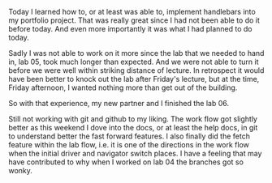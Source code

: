 Today I learned how to, or at least was able to, implement handlebars into my portfolio project. That was really great since I had not been able to do it before today. And even more importantly it was what I had planned to do today.

Sadly I was not able to work on it more since the lab that we needed to hand in, lab 05, took much longer than expected. And we were not able to turn it before we were well within striking distance of lecture. In retrospect it would have been better to knock out the lab after Friday's lecture, but at the time, Friday afternoon, I wanted nothing more than get out of the building.

So with that experience, my new partner and I finished the lab 06.

Still not working with git and github to my liking. The work flow got slightly better as this weekend I dove into the docs, or at least the help docs, in git to understand better the fast forward features. I also finally did the fetch feature within the lab flow, i.e. it is one of the directions in the work flow when the initial driver and navigator switch places. I have a feeling that may have contributed to why when I worked on lab 04 the branches got so wonky.

